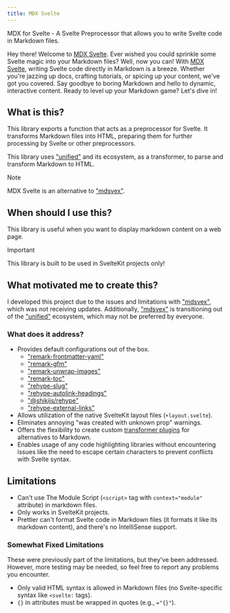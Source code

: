 ```yaml
---
title: MDX Svelte
---
```


MDX for Svelte - A Svelte Preprocessor that allows you to write Svelte code in Markdown files.

Hey there! Welcome to [MDX Svelte](https://github.com/babakfp/mdx-svelte). Ever wished you could sprinkle some Svelte magic into your Markdown files? Well, now you can! With [MDX Svelte](https://github.com/babakfp/mdx-svelte), writing Svelte code directly in Markdown is a breeze. Whether you're jazzing up docs, crafting tutorials, or spicing up your content, we've got you covered. Say goodbye to boring Markdown and hello to dynamic, interactive content. Ready to level up your Markdown game? Let's dive in!

## What is this?

This library exports a function that acts as a preprocessor for Svelte. It transforms Markdown files into HTML, preparing them for further processing by Svelte or other preprocessors.

This library uses ["unified"](https://github.com/unifiedjs/unified) and its ecosystem, as a transformer, to parse and transform Markdown to HTML.

> [!NOTE]
> MDX Svelte is an alternative to ["mdsvex"](https://github.com/pngwn/mdsvex).

## When should I use this?

This library is useful when you want to display markdown content on a web page.

> [!IMPORTANT]
> This library is built to be used in SvelteKit projects only!

## What motivated me to create this?

I developed this project due to the issues and limitations with ["mdsvex"](https://github.com/pngwn/mdsvex), which was not receiving updates. Additionally, ["mdsvex"](https://github.com/pngwn/mdsvex) is transitioning out of the ["unified"](https://github.com/unifiedjs/unified) ecosystem, which may not be preferred by everyone.

### What does it address?

-   Provides default configurations out of the box.
    -   ["remark-frontmatter-yaml"](https://www.npmjs.com/package/remark-frontmatter-yaml)
    -   ["remark-gfm"](https://www.npmjs.com/package/remark-gfm)
    -   ["remark-unwrap-images"](https://www.npmjs.com/package/remark-unwrap-images)
    -   ["remark-toc"](https://www.npmjs.com/package/remark-toc)
    -   ["rehype-slug"](https://www.npmjs.com/package/rehype-slug)
    -   ["rehype-autolink-headings"](https://www.npmjs.com/package/rehype-autolink-headings)
    -   ["@shikijs/rehype"](https://www.npmjs.com/package/@shikijs/rehype)
    -   ["rehype-external-links"](https://www.npmjs.com/package/rehype-external-links)
-   Allows utilization of the native SvelteKit layout files (`+layout.svelte`).
-   Eliminates annoying "was created with unknown prop" warnings.
-   Offers the flexibility to create custom [transformer plugins](/docs/mdx-svelte/transformers) for alternatives to Markdown.
-   Enables usage of any code highlighting libraries without encountering issues like the need to escape certain characters to prevent conflicts with Svelte syntax.

## Limitations

-   Can't use The Module Script (`<script>` tag with `context="module"` attribute) in markdown files.
-   Only works in SvelteKit projects.
-   Prettier can't format Svelte code in Markdown files (it formats it like its markdown content), and there's no IntelliSense support.

### Somewhat Fixed Limitations

These were previously part of the limitations, but they've been addressed. However, more testing may be needed, so feel free to report any problems you encounter.

-   Only valid HTML syntax is allowed in Markdown files (no Svelte-specific syntax like `<svelte:` tags).
-   `{}` in attributes must be wrapped in quotes (e.g., `="{}"`).
